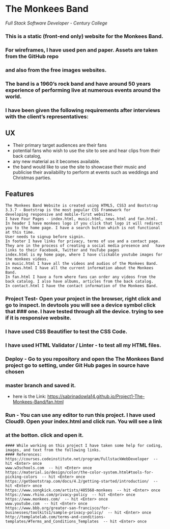 # The Monkees Band 
_Full Stack Software Developer - Century College_


### This is a static (front-end only) website for the Monkees Band. 
### For wireframes, I have used pen and paper. Assets are taken from the GitHub repo
### and also from the free images websites.
### The band is a 1960’s rock band and have around 50 years experience of performing live at numerous events around the world. 
### I have been given the following requirements after interviews with the client’s representatives:

## UX
* Their primary target audiences are their fans 
* potential fans who wish to use the site to see and hear clips from their back catalog, 
* any new material as it becomes available.
* the band would like to use the site to showcase their music and publicise their availability to perform at events such as weddings and Christmas parties.
## Features

 ````
 The Monkees Band Website is created using HTML5, CSS3 and Bootstrap 3.3.7 - Bootstrap is the most popular CSS Framework for 
developing responsive and mobile-first websites.
I have Four Pages - index.html, music.html, news.html and fan.html.
In header I have monkees logo if you click that logo it will redirect you to the home page. I have a search button which is not functional at this time.
User needs to signup before signin. 
In footer I have links for privacy, terms of use and a contact page. They are in the process of creating a social media presence and   have links to their Facebook, Twitter and YouTube pages
 index.html is my home page, where I have clickable youtube images for the monkees videos.
 in music.html I have all the videos and audios of the Monkees Band.
 In news.html I have all the current information about the Monkees Band.
 In fan.html I have a form where fans can order any videos from the back catalog. I also have albums, articles from the back catalog.
 In contact.html I have the contact information of the Monkees Band.
 
 ````
### Project Test- Open your project in the browser, right click and go to inspect. In devtools you will see a device symbol click that ### one. I have tested through all the device. trying to see if it is responsive website.
### I have used CSS Beautifier to test the CSS Code.
### I have used HTML Validator / Linter - to test all my HTML files.
### Deploy - Go to you repository and open the The Monkees Band project go to setting, under Git Hub pages in source have chosen
### master branch and saved it.
* here is the Link:
https://sabrinadowla14.github.io/Project1-The-Monkees-Band/fan.html

### Run - You can use any editor to run this project. I have used Cloud9. Open your index.html and click run. You will see a link
### at the botton. click and open it.
 
 ````
#### While working on this project I have taken some help for coding, images, and text from the following links.
#### References:
https://courses.codeinstitute.net/program/FullstackWebDeveloper  -- hit <Enter> once 
www.w3schools.com  -- hit <Enter> once 
https://material.io/design/color/the-color-system.html#tools-for-picking-colors  -- hit <Enter> once 
https://getbootstrap.com/docs/4.2/getting-started/introduction/  -- hit <Enter> once 
https://www.songkick.com/artists/485568-monkees  -- hit <Enter> once 
https://www.rhino.com/privacy-policy  -- hit <Enter> once 
https://www.monkees.com/  -- hit <Enter> once 
www.youtube.com  -- hit <Enter> once 
https://www.bbb.org/greater-san-francisco/for-businesses/toolkits1/sample-privacy-policy/  -- hit <Enter> once 
http://templatelab.com/terms-and-conditions-templates/#Terms_and_Conditions_Templates  -- hit <Enter> once 
